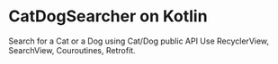 # CatDogSearcher on Kotlin
Search for a Cat or a Dog using Cat/Dog public API
Use RecyclerView, SearchView, Couroutines, Retrofit.
